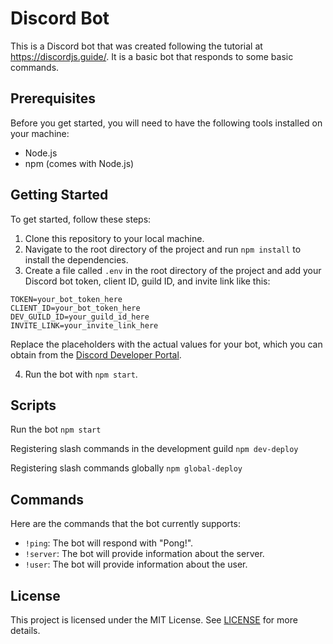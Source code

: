 # Discord Bot

This is a Discord bot that was created following the tutorial at https://discordjs.guide/. It is a basic bot that responds to some basic commands.

## Prerequisites

Before you get started, you will need to have the following tools installed on your machine:

- Node.js
- npm (comes with Node.js)

## Getting Started

To get started, follow these steps:

1. Clone this repository to your local machine.
2. Navigate to the root directory of the project and run `npm install` to install the dependencies.
3. Create a file called `.env` in the root directory of the project and add your Discord bot token, client ID, guild ID, and invite link like this:

```
TOKEN=your_bot_token_here
CLIENT_ID=your_bot_token_here
DEV_GUILD_ID=your_guild_id_here
INVITE_LINK=your_invite_link_here
```

Replace the placeholders with the actual values for your bot, which you can obtain from the [Discord Developer Portal](https://discord.com/developers/).

4. Run the bot with `npm start`.

## Scripts

Run the bot
`npm start`

Registering slash commands in the development guild
`npm dev-deploy`

Registering slash commands globally
`npm global-deploy`

## Commands

Here are the commands that the bot currently supports:

- `!ping`: The bot will respond with "Pong!".
- `!server`: The bot will provide information about the server.
- `!user`: The bot will provide information about the user.

## License

This project is licensed under the MIT License. See [LICENSE](LICENSE) for more details.
